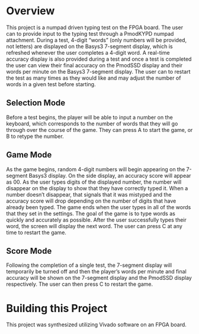 # Overview

This project is a numpad driven typing test on the FPGA board. The user can to provide input to the typing test through a PmodKYPD numpad attachment. During a test, 4-digit “words” (only numbers will be provided, not letters) are displayed on the Basys3 7-segment display, which is refreshed whenever the user completes a 4-digit word. A real-time accuracy display is also provided during a test and once a test is completed the user can view their final accuracy on the PmodSSD display and their words per minute on the Basys3 7-segment display. The user can to restart the test as many times as they would like and may adjust the number of words in a given test before starting.

## Selection Mode

Before a test begins, the player will be able to input a number on the keyboard, which corresponds to the number of words that they will go through over the course of the game. They can press A to start the game, or B to retype the number.

## Game Mode

As the game begins, random 4-digit numbers will begin appearing on the 7-segment Basys3 display. On the side display, an accuracy score will appear as 00. As the user types digits of the displayed number, the number will disappear on the display to show that they have correctly typed it. When a number doesn’t disappear, that signals that it was mistyped and the accuracy score will drop depending on the number of digits that have already been typed. The game ends when the user types in all of the words that they set in the settings. The goal of the game is to type words as quickly and accurately as possible. After the user successfully types their word, the screen will display the next word. The user can press C at any time to restart the game.

## Score Mode

Following the completion of a single test, the 7-segment display will temporarily be turned off and then the player’s words per minute and final accuracy will be shown on the 7-segment display and the PmodSSD display respectively. The user can then press C to restart the game.

# Building this Project

This project was synthesized utilizing Vivado software on an FPGA board.
